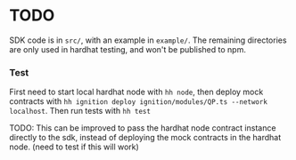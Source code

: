 # TODO

SDK code is in `src/`, with an example in `example/`. The remaining directories are only used in hardhat testing, and won't be published to npm.

### Test
First need to start local hardhat node with `hh node`, then deploy mock contracts with `hh ignition deploy ignition/modules/QP.ts --network localhost`. Then run tests with `hh test`

TODO: This can be improved to pass the hardhat node contract instance directly to the sdk, instead of deploying the mock contracts in the hardhat node. (need to test if this will work)